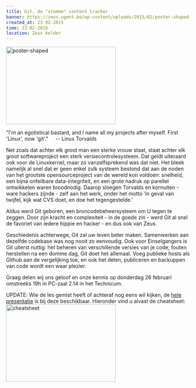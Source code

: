 ```yaml
---
title: Git, de "stomme" content tracker
banner: https://zeus.ugent.be/wp-content/uploads/2015/02/poster-shaped-300x212.png
created_at: 23-02-2015
time: 23-02-2016
location: Zeus kelder
---
```


<a href="https://zeus.ugent.be/wp-content/uploads/2015/02/poster-shaped.png"><img src="https://zeus.ugent.be/wp-content/uploads/2015/02/poster-shaped-300x212.png" alt="poster-shaped" width="300" height="212" class="alignright size-medium wp-image-2213" /></a>

"I'm an egotistical bastard, and I name all my projects after myself. First 'Linux', now 'git'."
&nbsp;&nbsp;&nbsp;&nbsp;-- Linus Torvalds

Net zoals dat achter elk groot man een sterke vrouw staat, staat achter elk groot softwareproject een sterk versiecontrolesysteem. Dat geldt uiteraard ook voor de Linuxkernel, maar zo vanzelfsprekend was dat niet. Het bleek namelijk al snel dat er geen enkel zulk systeem bestond dat aan de noden van het grootste opensourceproject van de wereld kon voldoen: snelheid, een bijna onfeilbare data-integriteit, en een grote nadruk op parellel ontwikkelen waren broodnodig. Daarop sloegen Torvalds en kornuiten - ware hackers zijnde - zelf aan het werk, onder het motto ‘in geval van twijfel, kijk wat CVS doet, en doe het tegengestelde.’

Aldus werd Git geboren, een broncodebeheersysteem om U tegen te zeggen. Door zijn kracht en complexiteit - in de goede zin - werd Git al snel de favoriet van iedere hippie en hacker - en dus ook van Zeus.

Geschiedenis achterwege, Git zal uw leven beter maken. Samenwerken aan dezelfde codebase was nog nooit zo eenvoudig. Ook voor Einselgangers is Git uiterst nuttig: het beheren van verschillende versies van je code, fouten herstellen na een domme dag,  Git doet het allemaal. Voeg publieke hosts als Github aan de vergelijking toe, en ook het delen, publiceren en backuppen van code wordt een waar plezier.

Graag delen wij ons geloof en onze kennis op donderdag 26 februari omstreeks 19h in PC-zaal 2.14 in het Technicum.

UPDATE: Wie de les gemist heeft of achteraf nog eens wil kijken, de <a href="https://zeus.ugent.be/wp-content/uploads/2015/02/presentation.zip">hele presentatie</a> is bij deze beschikbaar. Hieronder vind u alvast de cheatsheet: <a href="https://zeus.ugent.be/wp-content/uploads/2015/02/cheatsheet.png"><img src="https://zeus.ugent.be/wp-content/uploads/2015/02/cheatsheet-300x212.png" alt="cheatsheet" width="300" height="212" class="aligncenter" /></a>
